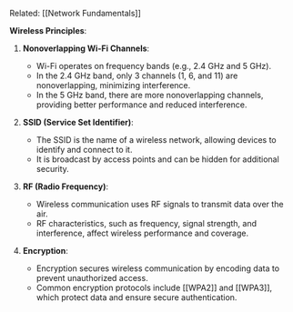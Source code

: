
Related: [[Network Fundamentals]]

**Wireless Principles**:

1. **Nonoverlapping Wi-Fi Channels**:  
   - Wi-Fi operates on frequency bands (e.g., 2.4 GHz and 5 GHz).  
   - In the 2.4 GHz band, only 3 channels (1, 6, and 11) are nonoverlapping, minimizing interference.  
   - In the 5 GHz band, there are more nonoverlapping channels, providing better performance and reduced interference.  

2. **SSID (Service Set Identifier)**:  
   - The SSID is the name of a wireless network, allowing devices to identify and connect to it.  
   - It is broadcast by access points and can be hidden for additional security.  

3. **RF (Radio Frequency)**:  
   - Wireless communication uses RF signals to transmit data over the air.  
   - RF characteristics, such as frequency, signal strength, and interference, affect wireless performance and coverage.  

4. **Encryption**:  
   - Encryption secures wireless communication by encoding data to prevent unauthorized access.  
   - Common encryption protocols include [[WPA2]] and [[WPA3]], which protect data and ensure secure authentication.  
